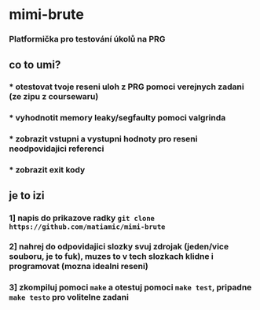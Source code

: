 # mimi-brute
### Platformička pro testování úkolů na PRG

## co to umi?
### * otestovat tvoje reseni uloh z PRG pomoci verejnych zadani (ze zipu z coursewaru)
### * vyhodnotit memory leaky/segfaulty pomoci valgrinda
### * zobrazit vstupni a vystupni hodnoty pro reseni neodpovidajici referenci
### * zobrazit exit kody

## je to izi
### 1] napis do prikazove radky `git clone https://github.com/matiamic/mimi-brute`

### 2] nahrej do odpovidajici slozky svuj zdrojak (jeden/vice souboru, je to fuk), muzes to v tech slozkach klidne i programovat (mozna idealni reseni)

### 3] zkompiluj pomoci `make` a otestuj pomoci `make test`, pripadne `make testo` pro volitelne zadani 


